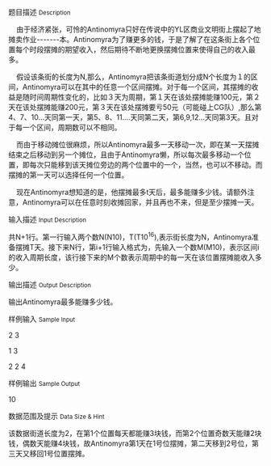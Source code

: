 <div class="panel panel-default">
<div class="area-title">
<span>
题目描述
<small>Description</small>
</span></div>
<div class="panel-body">

<p>    由于经济紧张，可怜的Antinomyra只好在传说中的YL区商业文明街上摆起了地摊卖作业-------本。Antinomyra为了赚更多的钱，于是了解了在这条街上各个位置每个时段摆摊的期望收入，然后期待不断地更换摆摊位置来使得自己的收入最多。</p>
<p>    假设该条街的长度为N,那么，Antinomyra把该条街道划分成N个长度为１的区间，Antinomyra可以在其中的任意一个区间摆摊。对于每一个区间，其摆摊的收益是随时间周期性变化的，比如３天为周期，第１天在该处摆摊能赚100元，第２天在该处摆摊能赚200元，第３天在该处摆摊要亏50元（可能碰上CG队）,那么第4、7、10…天同第一天，第5、8、11….天同第二天，第6,9,12…天同第3天。且对于每一个区间，周期数可以不相同。</p>
<p>    而由于移动摊位很麻烦，所以Antinomyra最多一天移动一次，即在某一天摆摊结束之后移动到另一个摊位，且由于Antinomyra懒，所以每次最多移动一个位置，即每次只能移到该天摊位旁边的两个位置中的一个，当然，也可以不移动。而摆摊的第一天可以选择任何一个位置。</p>
<p>    现在Antinomyra想知道的是，他摆摊最多t天后，最多能赚多少钱。请额外注意，Antinomyra可以在任意时刻收摊回家，并且再也不来，但是至少摆摊一天。</p>

</div>
</div>

<div class="panel panel-default">
<div class="area-title">
<span>
输入描述
<small>Input Description</small>
</span></div>
<div class="panel-body">
<p>共N+1行。第一行输入两个数N(N10)，T(T10<sup>16</sup>),表示街长度为N，Antinomyra准备摆摊T天。接下来N行，第i+1行输入格式为，先输入一个数M(M10)，表示区间i的收入周期长度，该行接下来的M个数表示周期中的每一天在该位置摆摊能收入多少。</p>

</div>
</div>
<div  class="panel panel-default">
<div class="area-title">
<span>
输出描述
<small>Output Description</small>
</span></div>
<div class="panel-body">

<p align="left">输出Antinomyra最多能赚多少钱。</p>

</div>
</div>


<div class="panel panel-default">
<div class="area-title">
<span>
样例输入
<small>Sample Input</small>
</span></div>
<div class="panel-body">
<p>2 3</p>
<p>1 3</p>
<p>2 2 4</p>

</div>
</div>

<div class="panel panel-default">
<div class="area-title">
<span>
样例输出
<small>Sample Output</small>
</span></div>
<div class="panel-body">
<p>10</p>

</div>
</div>

<div class="panel panel-default">
<div class="area-title">
<span>
数据范围及提示
<small>Data Size & Hint</small>
</span></div>
<div class="panel-body">
<p>该数据街道长度为2，在第1个位置每天都能赚3块钱，而第2个位置奇数天能赚2块钱，偶数天能赚4块钱，故Antinomyra第1天在1号位摆摊，第二天移到2号位，第三天又移回1号位置摆摊。</p>
</div>
</div>